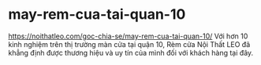 # may-rem-cua-tai-quan-10
https://noithatleo.com/goc-chia-se/may-rem-cua-tai-quan-10/   Với hơn 10 kinh nghiệm trên thị trường màn cửa tại quận 10, Rèm cửa Nội Thất LEO đã khẳng định được thương hiệu và uy tín của mình đối với khách hàng tại đây.
